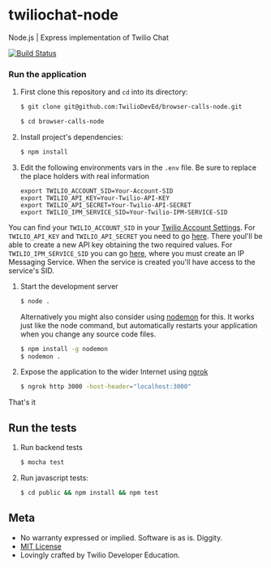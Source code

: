 # twiliochat-node

Node.js | Express  implementation of Twilio Chat

[![Build
Status](https://travis-ci.org/TwilioDevEd/twiliochat-node.svg?branch=master)](https://travis-ci.org/TwilioDevEd/twiliochat-node)

### Run the application

1. First clone this repository and `cd` into its directory:
   ```bash
   $ git clone git@github.com:TwilioDevEd/browser-calls-node.git

   $ cd browser-calls-node
   ```

1. Install project's dependencies:

    ```bash
    $ npm install
    ```
1. Edit the following environments vars in the `.env` file. Be sure to replace the place holders with real information

   ```
   export TWILIO_ACCOUNT_SID=Your-Account-SID
   export TWILIO_API_KEY=Your-Twilio-API-KEY
   export TWILIO_API_SECRET=Your-Twilio-API-SECRET
   export TWILIO_IPM_SERVICE_SID=Your-Twilio-IPM-SERVICE-SID

   ```

  You can find your `TWILIO_ACCOUNT_SID` in your
  [Twilio Account Settings](https://www.twilio.com/user/account/settings).
  For `TWILIO_API_KEY` and `TWILIO_API_SECRET` you need to go
  [here](https://www.twilio.com/user/account/ip-messaging/dev-tools/api-keys). There
  youl'll be able to create a new API key obtaining the two required values.
  For `TWILIO_IPM_SERVICE_SID` you can go [here](https://www.twilio.com/user/account/ip-messaging/services),
  where you must create an IP Messaging Service. When the service is created you'll
  have access to the service's SID.


1. Start the development server

    ```bash
    $ node .
    ```
    Alternatively you might also consider using [nodemon](https://github.com/remy/nodemon) for this. It works just like
    the node command, but automatically restarts your application when you change any source code files.

    ```bash
    $ npm install -g nodemon
    $ nodemon .
    ```

1. Expose the application to the wider Internet using [ngrok](https://ngrok.com/)

    ```bash
    $ ngrok http 3000 -host-header="localhost:3000"
    ```

That's it

## Run the tests

1. Run backend tests

    ```bash
    $ mocha test
    ```

1. Run javascript tests:
   ```bash
   $ cd public && npm install && npm test
   ```

## Meta

* No warranty expressed or implied. Software is as is. Diggity.
* [MIT License](http://www.opensource.org/licenses/mit-license.html)
* Lovingly crafted by Twilio Developer Education.
